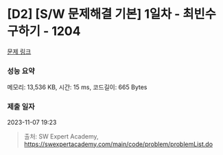 # [D2] [S/W 문제해결 기본] 1일차 - 최빈수 구하기 - 1204 

[문제 링크](https://swexpertacademy.com/main/code/problem/problemDetail.do?contestProbId=AV13zo1KAAACFAYh) 

### 성능 요약

메모리: 13,536 KB, 시간: 15 ms, 코드길이: 665 Bytes

### 제출 일자

2023-11-07 19:23



> 출처: SW Expert Academy, https://swexpertacademy.com/main/code/problem/problemList.do